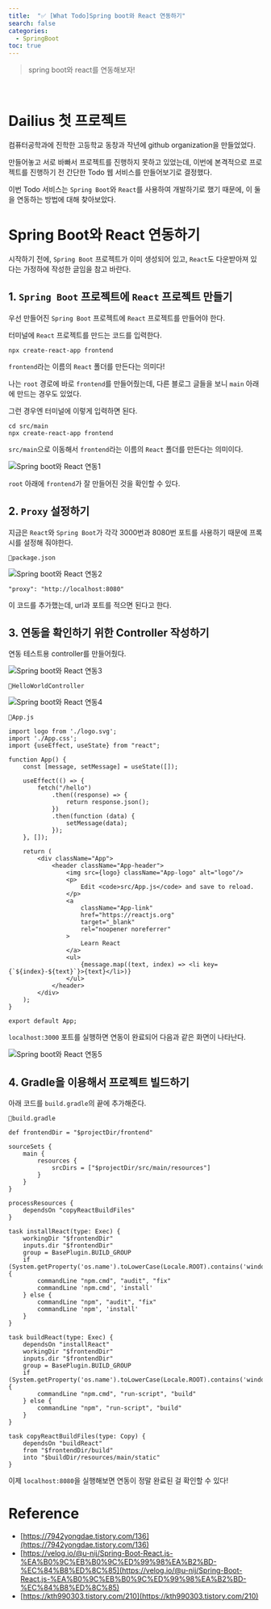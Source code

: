 ```yaml
---
title:  "✅ [What Todo]Spring boot와 React 연동하기"
search: false
categories: 
  - SpringBoot
toc: true
---
```


> spring boot와 react를 연동해보자!

<br>

# Dailius 첫 프로젝트
컴퓨터공학과에 진학한 고등학교 동창과 작년에 github organization을 만들었었다.

만들어놓고 서로 바빠서 프로젝트를 진행하지 못하고 있었는데, 이번에 본격적으로 프로젝트를 진행하기 전 간단한 Todo 웹 서비스를 만들어보기로 결정했다.

이번 Todo 서비스는 `Spring Boot`와 `React`를 사용하여 개발하기로 했기 때문에, 이 둘을 연동하는 방법에 대해 찾아보았다.

# Spring Boot와 React 연동하기
시작하기 전에, `Spring Boot` 프로젝트가 이미 생성되어 있고, `React`도 다운받아져 있다는 가정하에 작성한 글임을 참고 바란다.

## 1. `Spring Boot` 프로젝트에 `React` 프로젝트 만들기
우선 만들어진 `Spring Boot` 프로젝트에 `React` 프로젝트를 만들어야 한다.

터미널에 `React` 프로젝트를 만드는 코드를 입력한다.

```
npx create-react-app frontend
```
`frontend`라는 이름의 `React` 폴더를 만든다는 의미다!

나는 `root` 경로에 바로 `frontend`를 만들어줬는데, 다른 블로그 글들을 보니 `main` 아래에 만드는 경우도 있었다.

그런 경우엔 터미널에 이렇게 입력하면 된다.

```
cd src/main
npx create-react-app frontend
```
`src/main`으로 이동해서 `frontend`라는 이름의 `React` 폴더를 만든다는 의미이다.

![Spring boot와 React 연동1](../../assets/images/post/SpringBoot/230521-SpringBoot-React-%EC%97%B0%EB%8F%991.png)

`root` 아래에 `frontend`가 잘 만들어진 것을 확인할 수 있다.

## 2. `Proxy` 설정하기

지금은 `React`와 `Spring Boot`가 각각 3000번과 8080번 포트를 사용하기 때문에 프록시를 설정해 줘야한다.

`📃package.json`

![Spring boot와 React 연동2](../../assets/images/post/SpringBoot/230521-SpringBoot-React-%EC%97%B0%EB%8F%992.png)

```
"proxy": "http://localhost:8080"
```
이 코드를 추가했는데, url과 포트를 적으면 된다고 한다.

## 3. 연동을 확인하기 위한 Controller 작성하기
연동 테스트용 controller를 만들어줬다.

![Spring boot와 React 연동3](../../assets/images/post/SpringBoot/230521-SpringBoot-React-%EC%97%B0%EB%8F%993.png)

`📃HelloWorldController`

![Spring boot와 React 연동4](../../assets/images/post/SpringBoot/230521-SpringBoot-React-%EC%97%B0%EB%8F%994.png)

`📃App.js`

```
import logo from './logo.svg';
import './App.css';
import {useEffect, useState} from "react";

function App() {
    const [message, setMessage] = useState([]);

    useEffect(() => {
        fetch("/hello")
            .then((response) => {
                return response.json();
            })
            .then(function (data) {
                setMessage(data);
            });
    }, []);

    return (
        <div className="App">
            <header className="App-header">
                <img src={logo} className="App-logo" alt="logo"/>
                <p>
                    Edit <code>src/App.js</code> and save to reload.
                </p>
                <a
                    className="App-link"
                    href="https://reactjs.org"
                    target="_blank"
                    rel="noopener noreferrer"
                >
                    Learn React
                </a>
                <ul>
                    {message.map((text, index) => <li key={`${index}-${text}`}>{text}</li>)}
                </ul>
            </header>
        </div>
    );
}

export default App;
```

`localhost:3000` 포트를 실행하면 연동이 완료되어 다음과 같은 화면이 나타난다.

![Spring boot와 React 연동5](../../assets/images/post/SpringBoot/230521-SpringBoot-React-%EC%97%B0%EB%8F%995.png)

## 4. Gradle을 이용해서 프로젝트 빌드하기
아래 코드를 `build.gradle`의 끝에 추가해준다.

`📃build.gradle`
```
def frontendDir = "$projectDir/frontend"

sourceSets {
	main {
		resources {
			srcDirs = ["$projectDir/src/main/resources"]
		}
	}
}

processResources {
	dependsOn "copyReactBuildFiles"
}

task installReact(type: Exec) {
	workingDir "$frontendDir"
	inputs.dir "$frontendDir"
	group = BasePlugin.BUILD_GROUP
	if (System.getProperty('os.name').toLowerCase(Locale.ROOT).contains('windows')) {
		commandLine "npm.cmd", "audit", "fix"
		commandLine 'npm.cmd', 'install'
	} else {
		commandLine "npm", "audit", "fix"
		commandLine 'npm', 'install'
	}
}

task buildReact(type: Exec) {
	dependsOn "installReact"
	workingDir "$frontendDir"
	inputs.dir "$frontendDir"
	group = BasePlugin.BUILD_GROUP
	if (System.getProperty('os.name').toLowerCase(Locale.ROOT).contains('windows')) {
		commandLine "npm.cmd", "run-script", "build"
	} else {
		commandLine "npm", "run-script", "build"
	}
}

task copyReactBuildFiles(type: Copy) {
	dependsOn "buildReact"
	from "$frontendDir/build"
	into "$buildDir/resources/main/static"
}
```

이제 `localhost:8080`을 실행해보면 연동이 정말 완료된 걸 확인할 수 있다!

# Reference
- [https://7942yongdae.tistory.com/136](https://7942yongdae.tistory.com/136)
- [https://velog.io/@u-nij/Spring-Boot-React.js-%EA%B0%9C%EB%B0%9C%ED%99%98%EA%B2%BD-%EC%84%B8%ED%8C%85](https://velog.io/@u-nij/Spring-Boot-React.js-%EA%B0%9C%EB%B0%9C%ED%99%98%EA%B2%BD-%EC%84%B8%ED%8C%85)
- [https://kth990303.tistory.com/210](https://kth990303.tistory.com/210)